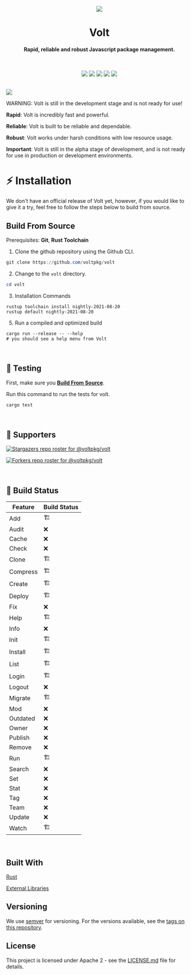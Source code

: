 <p align="center">
  <img src="https://github.com/voltpkg/volt/blob/master/assets/volt-transparent-bg.png?raw=true" />
</p>

<h1 align="center">Volt</h1>
<h4 align="center">Rapid, reliable and robust Javascript package management.</h4>
<br>

<p align="center">
  <img src="https://img.shields.io/badge/version-0.0.1--alpha-c6b5ff"> <img src="https://img.shields.io/github/license/voltpkg/volt?color=75ff73"> <img src="https://img.shields.io/tokei/lines/github/voltpkg/volt?color=%23ffb5f5"> <img src="https://img.shields.io/github/languages/top/voltpkg/volt?color=b5f0ff"> <img src="https://img.shields.io/github/languages/code-size/voltpkg/volt?color=%235e6cff&label=size">
</p>
<br>

<img src="https://user-images.githubusercontent.com/63039748/122814035-b9696280-d2e4-11eb-8157-67a49f03190d.png">

WARNING: Volt is still in the development stage and is not ready for use!

**Rapid**: Volt is incredibly fast and powerful.

**Reliable**: Volt is built to be reliable and dependable.

**Robust**: Volt works under harsh conditions with low resource usage.

**Important**: Volt is still in the alpha stage of development, and is not ready for use in production or development environments.
<br>

# :zap: Installation

We don't have an official release of Volt yet, however, if you would like to give it a try, feel free to follow the steps below to build from source.
<br>

## Build From Source

Prerequisites: **Git**, **Rust Toolchain**

1. Clone the github repository using the Github CLI.

```powershell
git clone https://github.com/voltpkg/volt
```

2. Change to the `volt` directory.

```powershell
cd volt
```

3. Installation Commands

```
rustup toolchain install nightly-2021-08-20
rustup default nightly-2021-08-20
```

5. Run a compiled and optimized build

```
cargo run --release -- --help
# you should see a help menu from Volt
```

<br>

## :test_tube: Testing

First, make sure you [**Build From Source**](https://github.com/voltpkg/volt/#build-from-source).

Run this command to run the tests for volt.

```powershell
cargo test
```

<br>

## :clap: Supporters

[![Stargazers repo roster for @voltpkg/volt](https://reporoster.com/stars/voltpkg/volt)](https://github.com/voltpkg/volt/stargazers)

[![Forkers repo roster for @voltpkg/volt](https://reporoster.com/forks/voltpkg/volt)](https://github.com/voltpkg/volt/network/members)

<br>

## :hammer: Build Status

| Feature  | Build Status |
| -------- | ------------ |
| Add      | 🏗️           |
| Audit    | ❌           |
| Cache    | ❌           |
| Check    | ❌           |
| Clone    | 🏗️           |
| Compress | 🏗️           |
| Create   | 🏗️           |
| Deploy   | 🏗️           |
| Fix      | ❌           |
| Help     | 🏗️           |
| Info     | ❌           |
| Init     | 🏗️           |
| Install  | 🏗️           |
| List     | 🏗️           |
| Login    | 🏗️           |
| Logout   | ❌           |
| Migrate  | 🏗️           |
| Mod      | ❌           |
| Outdated | ❌           |
| Owner    | ❌           |
| Publish  | ❌           |
| Remove   | ❌           |
| Run      | 🏗️           |
| Search   | ❌           |
| Set      | ❌           |
| Stat     | ❌           |
| Tag      | ❌           |
| Team     | ❌           |
| Update   | ❌           |
| Watch    | 🏗️           |

<br>

## Built With

[Rust](https://www.rust-lang.org/)

[External Libraries](https://github.com/voltpkg/volt/blob/dev/CREDITS.md)

## Versioning

We use [semver](https://semver.org/) for versioning. For the versions available, see the [tags on this repository](https://github.com/voltpkg/volt/tags).

## License

This project is licensed under Apache 2 - see the [LICENSE.md](LICENSE) file for details.
